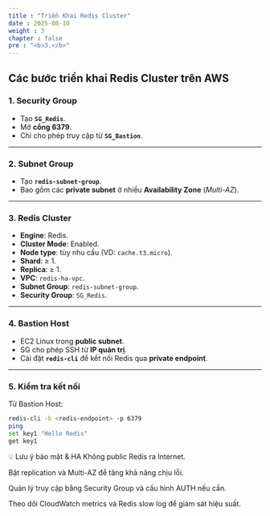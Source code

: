 ```yaml
---
title : "Triển Khai Redis Cluster"
date : 2025-08-10
weight : 3
chapter : false
pre : "<b>3.</b>"
---
```


## Các bước triển khai Redis Cluster trên AWS

### 1. Security Group
- Tạo **`SG_Redis`**.
- Mở **cổng 6379**.
- Chỉ cho phép truy cập từ **`SG_Bastion`**.

---

### 2. Subnet Group
- Tạo **`redis-subnet-group`**.
- Bao gồm các **private subnet** ở nhiều **Availability Zone** (*Multi-AZ*).

---

### 3. Redis Cluster
- **Engine**: Redis.
- **Cluster Mode**: Enabled.
- **Node type**: tùy nhu cầu (VD: `cache.t3.micro`).
- **Shard**: ≥ 1.
- **Replica**: ≥ 1.
- **VPC**: `redis-ha-vpc`.
- **Subnet Group**: `redis-subnet-group`.
- **Security Group**: `SG_Redis`.

---

### 4. Bastion Host
- EC2 Linux trong **public subnet**.
- SG cho phép SSH từ **IP quản trị**.
- Cài đặt **`redis-cli`** để kết nối Redis qua **private endpoint**.

---

### 5. Kiểm tra kết nối
Từ Bastion Host:
```bash
redis-cli -h <redis-endpoint> -p 6379
ping
set key1 "Hello Redis"
get key1
```
💡 Lưu ý bảo mật & HA
Không public Redis ra Internet.

Bật replication và Multi-AZ để tăng khả năng chịu lỗi.

Quản lý truy cập bằng Security Group và cấu hình AUTH nếu cần.

Theo dõi CloudWatch metrics và Redis slow log để giám sát hiệu suất.